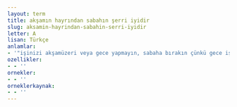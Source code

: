 ```yaml
---
layout: term
title: akşamın hayrından sabahın şerri iyidir
slug: aksamin-hayrindan-sabahin-serri-iyidir
letter: A
lisan: Türkçe
anlamlar:
- '"işinizi akşamüzeri veya gece yapmayın, sabaha bırakın çünkü gece iş yapmanın kötü yönleri daha çoktur" anlamında kullanılan bir söz'
ozellikler:
- - ''
ornekler:
- - ''
orneklerkaynak:
- - ''
---
```

